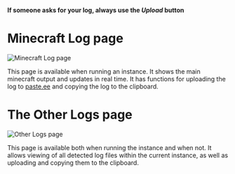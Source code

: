 **If someone asks for your log, always use the _Upload_ button**

# Minecraft Log page

![Minecraft Log page](https://i.imgur.com/NIU8473.png)

This page is available when running an instance. It shows the main minecraft output and updates in real time. It has functions for uploading the log to [paste.ee](http://paste.ee/) and copying the log to the clipboard.

# The Other Logs page

![Other Logs page](https://i.imgur.com/Do0qUGV.png)

This page is available both when running the instance and when not. It allows viewing of all detected log files within the current instance, as well as uploading and copying them to the clipboard.